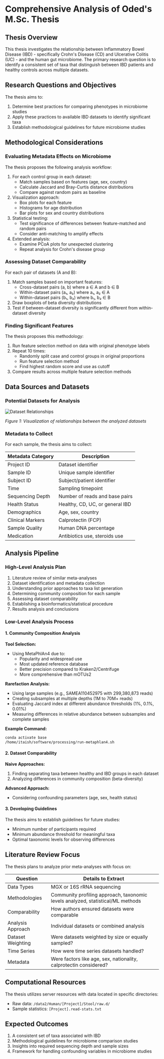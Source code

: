 # Comprehensive Analysis of Oded's M.Sc. Thesis

## Thesis Overview

This thesis investigates the relationship between Inflammatory Bowel Disease (IBD) - specifically Crohn's Disease (CD) and Ulcerative Colitis (UC) - and the human gut microbiome. The primary research question is to identify a consistent set of taxa that distinguish between IBD patients and healthy controls across multiple datasets.

## Research Questions and Objectives

The thesis aims to:

1. Determine best practices for comparing phenotypes in microbiome studies
2. Apply these practices to available IBD datasets to identify significant taxa
3. Establish methodological guidelines for future microbiome studies

## Methodological Considerations

### Evaluating Metadata Effects on Microbiome

The thesis proposes the following analysis workflow:

1. For each control group in each dataset:
   - Match samples based on features (age, sex, country)
   - Calculate Jaccard and Bray-Curtis distance distributions
   - Compare against random pairs as baseline
2. Visualization approach:
   - Box plots for each feature
   - Histograms for age distribution
   - Bar plots for sex and country distributions
3. Statistical testing:
   - Test significance of differences between feature-matched and random pairs
   - Consider anti-matching to amplify effects
4. Extended analysis:
   - Examine PCoA plots for unexpected clustering
   - Repeat analysis for Crohn's disease group

### Assessing Dataset Comparability

For each pair of datasets (A and B):

1. Match samples based on important features:
   - Cross-dataset pairs (a, b) where a ∈ A and b ∈ B
   - Within-dataset pairs (a₁, a₂) where a₁, a₂ ∈ A
   - Within-dataset pairs (b₁, b₂) where b₁, b₂ ∈ B
2. Draw boxplots of beta diversity distributions
3. Test if between-dataset diversity is significantly different from within-dataset diversity

### Finding Significant Features

The thesis proposes this methodology:

1. Run feature selection method on data with original phenotype labels
2. Repeat 10 times:
   - Randomly split case and control groups in original proportions
   - Run feature selection method
   - Find highest random score and use as cutoff
3. Compare results across multiple feature selection methods

## Data Sources and Datasets

### Potential Datasets for Analysis

![Dataset Relationships](datasets/circle_graph.png)

*Figure 1: Visualization of relationships between the analyzed datasets*

### Metadata to Collect

For each sample, the thesis aims to collect:

| Metadata Category | Description |
|-------------------|-------------|
| Project ID | Dataset identifier |
| Sample ID | Unique sample identifier |
| Subject ID | Subject/patient identifier |
| Time | Sampling timepoint |
| Sequencing Depth | Number of reads and base pairs |
| Health Status | Healthy, CD, UC, or general IBD |
| Demographics | Age, sex, country |
| Clinical Markers | Calprotectin (FCP) |
| Sample Quality | Human DNA percentage |
| Medication | Antibiotics use, steroids use |

## Analysis Pipeline

### High-Level Analysis Plan

1. Literature review of similar meta-analyses
2. Dataset identification and metadata collection
3. Understanding prior approaches to taxa list generation
4. Determining community composition for each sample
5. Assessing dataset comparability
6. Establishing a bioinformatics/statistical procedure
7. Results analysis and conclusions

### Low-Level Analysis Process

#### 1. Community Composition Analysis

**Tool Selection:**
- Using MetaPhlAn4 due to:
  - Popularity and widespread use
  - Most updated reference database
  - Better precision compared to Kraken2/Centrifuge
  - More comprehensive than mOTUs2

**Rarefaction Analysis:**
- Using large samples (e.g., SAMEA110452975 with 299,380,873 reads)
- Creating subsamples at multiple depths (1M to 70M+ reads)
- Evaluating Jaccard index at different abundance thresholds (1%, 0.1%, 0.01%)
- Measuring differences in relative abundance between subsamples and complete samples

**Example Command:**
```bash
conda activate base
/home/itaish/software/processing/run-metaphlan4.sh
```

#### 2. Dataset Comparability

**Naive Approaches:**
1. Finding separating taxa between healthy and IBD groups in each dataset
2. Analyzing differences in community composition (beta-diversity)

**Advanced Approach:**
- Considering confounding parameters (age, sex, health status)

#### 3. Developing Guidelines

The thesis aims to establish guidelines for future studies:
- Minimum number of participants required
- Minimum abundance threshold for meaningful taxa
- Optimal taxonomic levels for observing differences

## Literature Review Focus

The thesis plans to analyze prior meta-analyses with focus on:

| Question | Details to Extract |
|----------|-------------------|
| Data Types | MGX or 16S rRNA sequencing |
| Methodologies | Community profiling approach, taxonomic levels analyzed, statistical/ML methods |
| Comparability | How authors ensured datasets were comparable |
| Analysis Approach | Individual datasets or combined analysis |
| Dataset Weighting | Were datasets weighted by size or equally sampled? |
| Time Series | How were time series datasets handled? |
| Metadata | Were factors like age, sex, nationality, calprotectin considered? |

## Computational Resources

The thesis utilizes server resources with data located in specific directories:
- Raw data: `/data2/Human/[Project]/Stool/raw.d/`
- Sample statistics: `[Project].read-stats.txt`

## Expected Outcomes

1. A consistent set of taxa associated with IBD
2. Methodological guidelines for microbiome comparison studies
3. Insights into required sequencing depth and sample sizes
4. Framework for handling confounding variables in microbiome studies